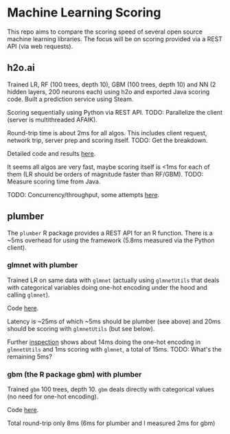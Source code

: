 
# Machine Learning Scoring

This repo aims to compare the scoring speed of several open source machine learning
libraries. The focus will be on scoring provided via a REST API (via web requests).


## h2o.ai

Trained LR, RF (100 trees, depth 10), GBM (100 trees, depth 10) and NN (2 hidden layers, 200 neurons each) using h2o and exported Java scoring code. Built a prediction service using Steam. 

Scoring sequentially using Python via REST API. TODO: Parallelize the client (server is multithreaded AFAIK).

Round-trip time is about 2ms for all algos. This includes client request, network trip,
server prep and scoring itself. TODO: Get the breakdown. 

Detailed code and results [here](h2o).

It seems all algos are very fast, maybe scoring itself is <1ms for each of them (LR should be orders of magnitude faster than RF/GBM). TODO: Measure scoring time from Java.

TODO: Concurrency/throughput, some attempts [here](https://github.com/szilard/ML-scoring/tree/master/h2o#thoughput). 


## plumber

The `plumber` R package provides a REST API for an R function. There is a ~5ms overhead for using the framework 
(5.8ms measured via the Python client).  

### glmnet with plumber

Trained LR on same data with `glmnet` (actually using `glmnetUtils` that deals with categorical variables doing 
one-hot encoding under the hood and calling `glmnet`).

Code [here](plumber-glmnet).

Latency is ~25ms of which ~5ms should be plumber (see above) and 20ms should be scoring with `glmnetUtils` (but see below).

Further [inspection](https://github.com/szilard/ML-scoring/blob/master/plumber-glmnet/2a-glmnetUtils-scoring_speed.R#L18-L24) 
shows about 14ms doing the one-hot encoding in `glmnetUtils` and 1ms scoring with `glmnet`,
a total of 15ms. TODO: What's the remaining 5ms?

### gbm (the R package gbm) with plumber

Trained `gbm` 100 trees, depth 10. `gbm` deals directly with categorical values (no need for one-hot encoding).

Code [here](plumber-gbm).

Total round-trip only 8ms (6ms for plumber and I measured 2ms for gbm)













